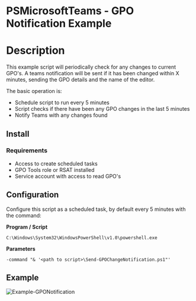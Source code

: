 # PSMicrosoftTeams - GPO Notification Example

# Description

This example script will periodically check for any changes to current GPO's. A teams notification will be sent if it has been changed within X minutes, sending the GPO details and the name of the editor.

The basic operation is:

* Schedule script to run every 5 minutes
* Script checks if there have been any GPO changes in the last 5 minutes
* Notify Teams with any changes found

## Install

### Requirements

* Access to create scheduled tasks
* GPO Tools role or RSAT installed
* Service account with access to read GPO's

## Configuration

Configure this script as a scheduled task, by default every 5 minutes with the command:

**Program / Script**

```
C:\Windows\System32\WindowsPowerShell\v1.0\powershell.exe
```

**Parameters**

```
-command "& '<path to script>\Send-GPOChangeNotification.ps1"'
```

## Example

![Example-GPONotification](/Example-GPONotification.jpg)